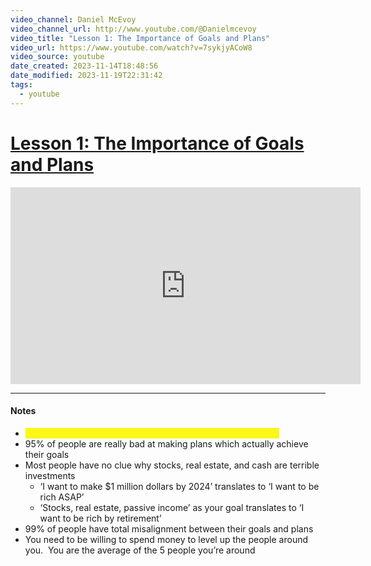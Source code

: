 ```yaml
---
video_channel: Daniel McEvoy
video_channel_url: http://www.youtube.com/@Danielmcevoy
video_title: "Lesson 1: The Importance of Goals and Plans"
video_url: https://www.youtube.com/watch?v=7sykjyACoW8
video_source: youtube
date_created: 2023-11-14T18:48:56
date_modified: 2023-11-19T22:31:42
tags:
  - youtube
---
```

# [Lesson 1: The Importance of Goals and Plans](https://www.youtube.com/watch?v=7sykjyACoW8)

<iframe width="560" height="315" src="https://www.youtube-nocookie.com/embed/7sykjyACoW8" title="YouTube video player" frameborder="0" allow="accelerometer; autoplay; clipboard-write; encrypted-media; gyroscope; picture-in-picture" allowfullscreen></iframe>

---
#### Notes

- <mark style="color:#FBF719 ; background: #FBF719 ;">99% of people deserve to be where they are right now (poor)</mark>
- 95% of people are really bad at making plans which actually achieve their goals
- Most people have no clue why stocks, real estate, and cash are terrible investments
	- ‘I want to make $1 million dollars by 2024’ translates to ‘I want to be rich ASAP’
	- ‘Stocks, real estate, passive income’ as your goal translates to ‘I want to be rich by retirement’
- 99% of people have total misalignment between their goals and plans
- You need to be willing to spend money to level up the people around you.  You are the average of the 5 people you’re around